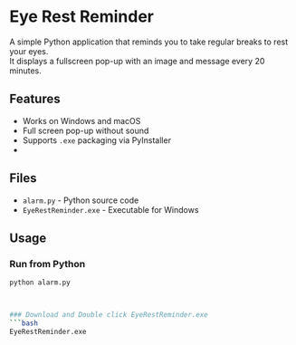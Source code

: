 # Eye Rest Reminder

A simple Python application that reminds you to take regular breaks to rest your eyes.  
It displays a fullscreen pop-up with an image and message every 20 minutes.

## Features
- Works on Windows and macOS
- Full screen pop-up without sound
- Supports `.exe` packaging via PyInstaller
- 

## Files
- `alarm.py` - Python source code
- `EyeRestReminder.exe` - Executable for Windows

## Usage
### Run from Python
```bash
python alarm.py



### Download and Double click EyeRestReminder.exe
```bash
EyeRestReminder.exe
